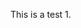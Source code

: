 This is a test 1.

<script>

var tiago="sefnsaf nn";  
var mytest={en : "this is english", pt : "isto é português"};

//document.write(mytest[en]);
//document.write(mytest[pt]);

//document.write(tiago);

document.write(1+2);

</script>
